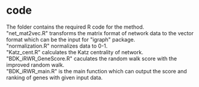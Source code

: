# code
The folder contains the required R code for the method.  
"net_mat2vec.R" transforms the matrix format of network data to the vector format which can be the input for "igraph" package.  
"normalization.R" normalizes data to 0-1.  
"Katz_cent.R" calculates the Katz centrality of network.  
"BDK_iRWR_GeneScore.R" caculates the random walk score with the improved random walk.  
"BDK_iRWR_main.R" is the main function which can output the score and ranking of genes with given input data.  
